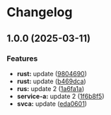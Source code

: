# Changelog

## 1.0.0 (2025-03-11)


### Features

* **rust:** update ([9804690](https://github.com/nipeharefa/test-release-please/commit/98046908edb2457eeb489a9f4aece16119143077))
* **rust:** update ([b469dca](https://github.com/nipeharefa/test-release-please/commit/b469dca6854e4f20627bd6742bfd7b8c25775bc0))
* **rus:** update 2 ([1a6fa1a](https://github.com/nipeharefa/test-release-please/commit/1a6fa1aba358287637a0e5383b7a93736137e096))
* **service-a:** update 2 ([1f6b8f5](https://github.com/nipeharefa/test-release-please/commit/1f6b8f5a549793fdbff5cd927d514ae28a2f3c3d))
* **svca:** update ([eda0601](https://github.com/nipeharefa/test-release-please/commit/eda0601b9fcf33bcccde53936e5dc2d849cd409e))

